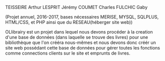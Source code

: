 TEISSEIRE Arthur
LESPRIT Jérémy
COUMET Charles
FULCHIC Gaby

(Projet annuel, 2016-2017, bases nécessaires MERISE, MYSQL, SQLPLUS, HTML/CSS, et PHP ainsi que du RESEAU(héberger site web))


OLlibrairy est un projet dans lequel nous devons procéder à la creation d'une base de données (dans laquelle se trouve des livres) pour une bibliothèque que l'on crééra nous-mêmes et nous devons donc créér un site web possédant cette base de données pour gérer toutes les fonctions comme connections clients sur le site et emprunts de livres.
